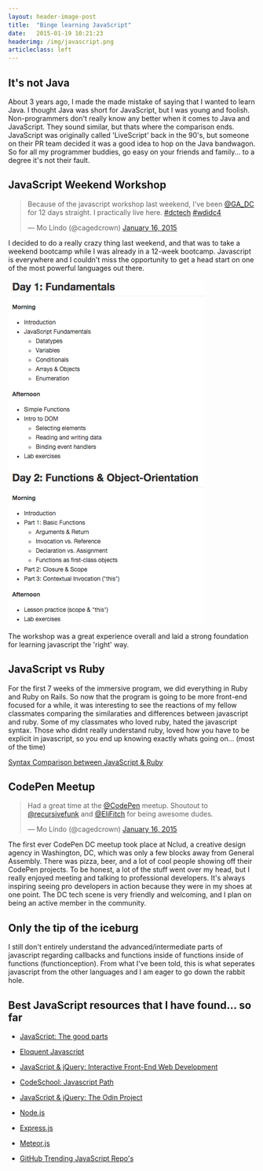 ```yaml
---
layout: header-image-post
title:  "Binge learning JavaScript"
date:   2015-01-19 10:21:23
headerimg: /img/javascript.png
articleclass: left
---
```


## It's not Java

About 3 years ago, I made the made mistake of saying that I wanted to learn Java. I thought Java was short for JavaScript, but I was young and foolish. Non-programmers don't really know any better when it comes to Java and JavaScript. They sound similar, but thats where the comparison ends. JavaScript was originally called 'LiveScript' back in the 90's, but someone on their PR team decided it was a good idea to hop on the Java bandwagon. So for all my programmer buddies, go easy on your friends and family... to a degree it's not their fault.

## JavaScript Weekend Workshop

<blockquote class="twitter-tweet" lang="en"><p>Because of the javascript workshop last weekend, I&#39;ve been <a href="https://twitter.com/GA_DC">@GA_DC</a> for 12 days straight. I practically live here. <a href="https://twitter.com/hashtag/dctech?src=hash">#dctech</a> <a href="https://twitter.com/hashtag/wdidc4?src=hash">#wdidc4</a></p>&mdash; Mo Líndo (@cagedcrown) <a href="https://twitter.com/cagedcrown/status/556133621980200960">January 16, 2015</a></blockquote>
<script async src="//platform.twitter.com/widgets.js" charset="utf-8"></script>

I decided to do a really crazy thing last weekend, and that was to take a weekend bootcamp while I was already in a 12-week bootcamp. Javascript is everywhere and I couldn't miss the opportunity to get a head start on one of the most powerful languages out there.

<img src="/img/js_workshop.png" alt="JavaScript Workshop">

The workshop was a great experience overall and laid a strong foundation for learning javascript the 'right' way.

## JavaScript vs Ruby

For the first 7 weeks of the immersive program, we did everything in Ruby and Ruby on Rails. So now that the program is going to be more front-end focused for a while, it was interesting to see the reactions of my fellow classmates comparing the similaraties and differences between javascript and ruby. Some of my classmates who loved ruby, hated the javascript syntax. Those who didnt really understand ruby, loved how you have to be explicit in javascript, so you end up knowing exactly whats going on... (most of the time)

[Syntax Comparison between JavaScript & Ruby](http://agentcooper.github.io/js-ruby-comparison/)

## CodePen Meetup

<blockquote class="twitter-tweet" lang="en"><p>Had a great time at the <a href="https://twitter.com/CodePen">@CodePen</a> meetup. Shoutout to <a href="https://twitter.com/recursivefunk">@recursivefunk</a> and <a href="https://twitter.com/EliFitch">@EliFitch</a> for being awesome dudes.</p>&mdash; Mo Líndo (@cagedcrown) <a href="https://twitter.com/cagedcrown/status/555896779338940416">January 16, 2015</a></blockquote>
<script async src="//platform.twitter.com/widgets.js" charset="utf-8"></script>

The first ever CodePen DC meetup took place at Nclud, a creative design agency in Washington, DC, which was only a few blocks away from General Assembly. There was pizza, beer, and a lot of cool people showing off their CodePen projects. To be honest, a lot of the stuff went over my head, but I really enjoyed meeting and talking to professional developers. It's always inspiring seeing pro developers in action because they were in my shoes at one point. The DC tech scene is very friendly and welcoming, and I plan on being an active member in the community.

## Only the tip of the iceburg

I still don't entirely understand the advanced/intermediate parts of javascript regarding callbacks and functions inside of functions inside of functions (functionception). From what I've been told, this is what seperates javascript from the other languages and I am eager to go down the rabbit hole.

## Best JavaScript resources that I have found... so far

* [JavaScript: The good parts](http://www.amazon.com/JavaScript-Good-Parts-Douglas-Crockford/dp/0596517742)

* [Eloquent Javascript](http://www.amazon.com/Eloquent-JavaScript-Modern-Introduction-Programming/dp/1593275846/ref=pd_sim_b_4?ie=UTF8&refRID=0QNKHK6V8XTF64SSG3S6)

* [JavaScript & jQuery: Interactive Front-End Web Development](http://www.amazon.com/JavaScript-JQuery-Interactive-Front-End-Development/dp/1118531647/ref=sr_1_1?s=books&ie=UTF8&qid=1421682683&sr=1-1&keywords=jon+duckett+javascript+%26+jquery+interactive+front-end+web+development)

* [CodeSchool: Javascript Path](https://www.codeschool.com/paths/javascript)

* [JavaScript & jQuery: The Odin Project](http://www.theodinproject.com/javascript-and-jquery)

* [Node.js](http://nodejs.org/)

* [Express.js](http://expressjs.com/)

* [Meteor.js](https://www.meteor.com/)

* [GitHub Trending JavaScript Repo's](https://github.com/trending?l=javascript)
